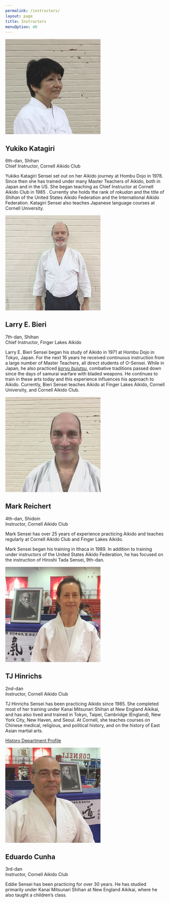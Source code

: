 ```yaml
---
permalink: /instructors/
layout: page
title: Instructors
menuOption: 40
---
```


<div class="instructor">
  <div class="instructor-image">
    <img src="../assets/img/instructor/Yukiko.png" height="300" width="300">
  </div>
  <div class="instructor-text">
    <h2>Yukiko Katagiri</h2>
    <div class="instructor-short-bio">6th-dan, Shihan</div>
    <div class="instructor-short-bio">Chief Instructor, Cornell Aikido Club</div>
    <p>
      Yukiko Katagiri Sensei set out on her Aikido journey at Hombu Dojo in 1978.
      Since then she has trained under many Master Teachers of Aikido, both in
      Japan and in the US. She began teaching as Chief Instructor at Cornell
      Aikido Club in 1985 . Currently she holds the rank of <i>rokudan</i> and
      the title of <i>Shihan</i> of the United States Aikido Federation and the
      International Aikido Federation. Katagiri Sensei also teaches Japanese
      language courses at Cornell University.
    </p>
  </div>
</div>

<div class="instructor">
  <div class="instructor-image">
    <img src="../assets/img/instructor/Larry.png" height="300" width="300">
  </div>
  <div class="instructor-text">
    <h2>Larry E. Bieri</h2>
    <div class="instructor-short-bio">7th-dan, Shihan</div>
    <div class="instructor-short-bio">Chief Instructor, Finger Lakes Aikido</div>
    <p>
      Larry E. Bieri Sensei began his study of Aikido in 1971 at Hombu Dojo in
      Tokyo, Japan. For the next 16 years he received continuous instruction
      from a large number of Master Teachers, all direct students of O-Sensei.
      While in Japan, he also practiced <a href="https://sites.google.com/site/fingerlakeskoryu/"><i>
      koryu bujutsu</i></a>, combative traditions passed down since the days of
      samurai warfare with bladed weapons. He continues to train in these arts
      today and this experience influences his approach to Aikido. Currently,
      Bieri Sensei teaches Aikido at Finger Lakes Aikido, Cornell University,
      and Cornell Aikido Club.
    </p>
  </div>
</div>

<div class="instructor">
  <div class="instructor-image">
    <img src="../assets/img/instructor/Mark.png" height="300" width="300">
  </div>
  <div class="instructor-text">
    <h2>Mark Reichert</h2>
    <div class="instructor-short-bio">4th-dan, Shidoin</div>
    <div class="instructor-short-bio">Instructor, Cornell Aikido Club</div>
    <p class="instructor-intro">
      Mark Sensei has over 25 years of experience practicing Aikido and teaches
      regularly at Cornell Aikido Club and Finger Lakes Aikido.
    </p>
    <p>
      Mark Sensei began his training in Ithaca in 1989. In addition to training
      under instructors of the United States Aikido Federation, he has focused
      on the instruction of Hiroshi Tada Sensei, 9th-dan.
    </p>
  </div>
</div>

<div class="instructor">
  <div class="instructor-image">
    <img src="../assets/img/instructor/TJ.png" height="300" width="300">
  </div>
  <div class="instructor-text">
    <h2>TJ Hinrichs</h2>
    <div class="instructor-short-bio">2nd-dan</div>
    <div class="instructor-short-bio">Instructor, Cornell Aikido Club</div>
    <p class="instructor-intro">
      TJ Hinrichs Sensei has been practicing Aikido since 1985. She completed most
      of her training under Kanai Mitsunari Shihan at New England Aikikai, and
      has also lived and trained in Tokyo, Taipei, Cambridge (England), New York
      City, New Haven, and Seoul. At Cornell, she teaches courses on Chinese
      medical, religious, and political history, and on the history of East
      Asian martial arts.
    </p>
    <p>
      <a href="http://history.arts.cornell.edu/faculty-department-hinrichs.php">History Department Profile</a>
    </p>
  </div>
</div>

<div class="instructor">
  <div class="instructor-image">
    <img src="../assets/img/instructor/Eddie.png" height="300" width="300">
  </div>
  <div class="instructor-text">
    <h2>Eduardo Cunha</h2>
    <div class="instructor-short-bio">3rd-dan</div>
    <div class="instructor-short-bio">Instructor, Cornell Aikido Club</div>
    <p class="instructor-intro">
      Eddie Sensei has been practicing for over 30 years. He has studied
      primarily under Kanai Mitsunari Shihan at New England Aikikai, where he also
      taught a children’s class.
    </p>
  </div>
</div>
